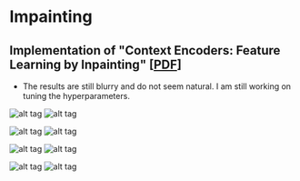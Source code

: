 # Impainting
## Implementation of "Context Encoders: Feature Learning by Inpainting" [[PDF](http://www.cs.berkeley.edu/~pathak/papers/cvpr16.pdf)]

* The results are still blurry and do not seem natural. I am still working on tuning the hyperparameters.

![alt tag](https://github.com/jazzsaxmafia/Impainting/blob/master/results/imagenet/img_20.ori.jpg) ![alt tag](https://github.com/jazzsaxmafia/Impainting/blob/master/results/imagenet/img_20.20.jpg)

![alt tag](https://github.com/jazzsaxmafia/Impainting/blob/master/results/imagenet/img_27.ori.jpg) ![alt tag](https://github.com/jazzsaxmafia/Impainting/blob/master/results/imagenet/img_27.20.jpg)

![alt tag](https://github.com/jazzsaxmafia/Impainting/blob/master/results/imagenet/img_48.ori.jpg) ![alt tag](https://github.com/jazzsaxmafia/Impainting/blob/master/results/imagenet/img_48.20.jpg)

![alt tag](https://github.com/jazzsaxmafia/Impainting/blob/master/results/imagenet/img_50.ori.jpg) ![alt tag](https://github.com/jazzsaxmafia/Impainting/blob/master/results/imagenet/img_50.20.jpg)
